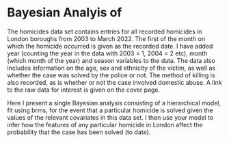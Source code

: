 # Bayesian Analyis of 

The homicides data set contains entries for all recorded homicides in London boroughs from 2003 to March
2022. The first of the month on which the homicide occurred is given as the recorded date. I have added
year (counting the year in the data with 2003 = 1, 2004 = 2 etc), month (which month of the year) and
season variables to the data. The data also includes information on the age, sex and ethnicity of the victim,
as well as whether the case was solved by the police or not. The method of killing is also recorded, as is
whether or not the case involved domestic abuse. A link to the raw data for interest is given on the cover
page. 

Here I present a single Bayesian analysis consisting of a hierarchical model, fit using brms, for the event that
a particular homicide is solved given the values of the relevant covariates in this data set. I then use your model to infer how the features of any particular homicide in London affect the probability
that the case has been solved (to date). 
